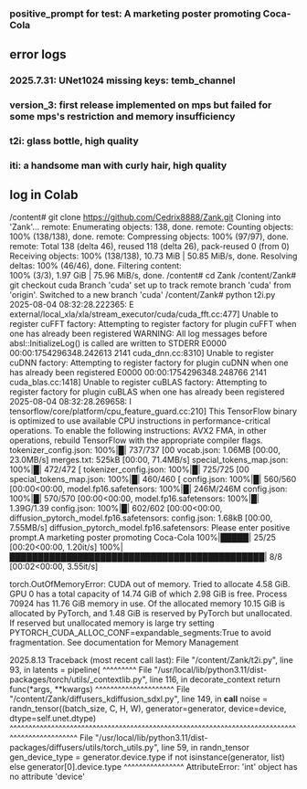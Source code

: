 ### positive_prompt for test: A marketing poster promoting Coca-Cola
## error logs
### 2025.7.31: UNet1024 missing keys: temb_channel
### version_3: first release implemented on mps but failed for some mps's restriction and memory insufficiency
### t2i: glass bottle, high quality
### iti: a handsome man with curly hair, high quality




## log in Colab
/content# git clone https://github.com/Cedrix8888/Zank.git
Cloning into 'Zank'...
remote: Enumerating objects: 138, done.
remote: Counting objects: 100% (138/138), done.
remote: Compressing objects: 100% (97/97), done.
remote: Total 138 (delta 46), reused 118 (delta 26), pack-reused 0 (from 0)
Receiving objects: 100% (138/138), 10.73 MiB | 50.85 MiB/s, done.
Resolving deltas: 100% (46/46), done.
Filtering content:                        
  100% (3/3), 1.97 GiB | 75.96 MiB/s, done.
/content# cd Zank
/content/Zank# git checkout cuda
Branch 'cuda' set up to track remote branch 'cuda' from 'origin'.
Switched to a new branch 'cuda'
/content/Zank# python t2i.py
2025-08-04 08:32:28.222365: E external/local_xla/xla/stream_executor/cuda/cuda_fft.cc:477] Unable to register cuFFT factory: Attempting to register factory for plugin cuFFT when one has already been registered
WARNING: All log messages before absl::InitializeLog() is called are written to STDERR
E0000 00:00:1754296348.242613    2141 cuda_dnn.cc:8310] Unable to register cuDNN factory: Attempting to register factory for plugin cuDNN when one has already been registered
E0000 00:00:1754296348.248766    2141 cuda_blas.cc:1418] Unable to register cuBLAS factory: Attempting to register factory for plugin cuBLAS when one has already been registered
2025-08-04 08:32:28.269658: I tensorflow/core/platform/cpu_feature_guard.cc:210] This TensorFlow binary is optimized to use available CPU instructions in performance-critical operations.
To enable the following instructions: AVX2 FMA, in other operations, rebuild TensorFlow with the appropriate compiler flags.
tokenizer_config.json: 100%|█| 737/737 [00
vocab.json: 1.06MB [00:00, 23.0MB/s]
merges.txt: 525kB [00:00, 71.4MB/s]
special_tokens_map.json: 100%|█| 472/472 [
tokenizer_config.json: 100%|█| 725/725 [00
special_tokens_map.json: 100%|█| 460/460 [
config.json: 100%|█| 560/560 [00:00<00:00,
model.fp16.safetensors: 100%|█| 246M/246M 
config.json: 100%|█| 570/570 [00:00<00:00,
model.fp16.safetensors: 100%|█| 1.39G/1.39
config.json: 100%|█| 602/602 [00:00<00:00,
diffusion_pytorch_model.fp16.safetensors: 
config.json: 1.68kB [00:00, 7.55MB/s]
diffusion_pytorch_model.fp16.safetensors: 
Please enter positive prompt.A marketing poster promoting Coca-Cola
100%|█████| 25/25 [00:20<00:00,  1.20it/s]
100%|█████████████████████████████████████████████| 8/8 [00:02<00:00,  3.55it/s]


torch.OutOfMemoryError: CUDA out of memory. Tried to allocate 4.58 GiB. GPU 0 has a total capacity of 14.74 GiB of which 2.98 GiB is free. Process 70924 has 11.76 GiB memory in use. Of the allocated memory 10.15 GiB is allocated by PyTorch, and 1.48 GiB is reserved by PyTorch but unallocated. If reserved but unallocated memory is large try setting PYTORCH_CUDA_ALLOC_CONF=expandable_segments:True to avoid fragmentation.  See documentation for Memory Management 

2025.8.13
Traceback (most recent call last):
  File "/content/Zank/t2i.py", line 93, in <module>
    latents = pipeline(
              ^^^^^^^^^
  File "/usr/local/lib/python3.11/dist-packages/torch/utils/_contextlib.py", line 116, in decorate_context
    return func(*args, **kwargs)
           ^^^^^^^^^^^^^^^^^^^^^
  File "/content/Zank/diffusers_kdiffusion_sdxl.py", line 149, in __call__
    noise = randn_tensor((batch_size, C, H, W), generator=generator, device=device, dtype=self.unet.dtype)
            ^^^^^^^^^^^^^^^^^^^^^^^^^^^^^^^^^^^^^^^^^^^^^^^^^^^^^^^^^^^^^^^^^^^^^^^^^^^^^^^^^^^^^^^^^^^^^^
  File "/usr/local/lib/python3.11/dist-packages/diffusers/utils/torch_utils.py", line 59, in randn_tensor
    gen_device_type = generator.device.type if not isinstance(generator, list) else generator[0].device.type
                      ^^^^^^^^^^^^^^^^
AttributeError: 'int' object has no attribute 'device'
